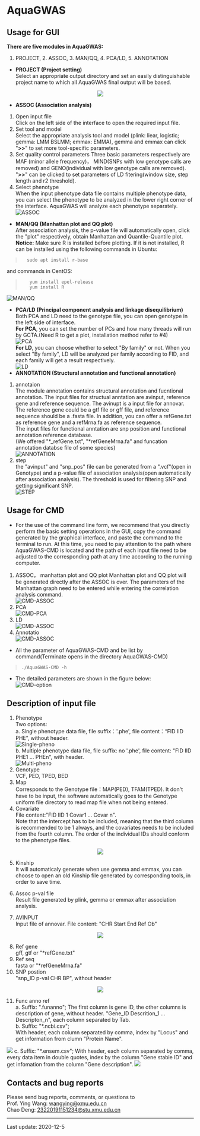 # AquaGWAS
## Usage for GUI
**There are five modules in AquaGWAS:** 
1. PROJECT, 2. ASSOC, 3. MAN/QQ, 4. PCA/LD, 5. ANNOTATION
+ **PROJECT (Project setting)**   
Select an appropriate output directory and set an easily distinguishable project name to which all AquaGWAS final output will be based.   

<p align="center">
  <img src="https://github.com/gdengchao/AquaGWAS/blob/main/resource/project.png"/>
</p>

+ **ASSOC (Association analysis)**   
1. Open input file  
Click on the left side of the interface to open the required input file.  
2. Set tool and model  
Select the appropriate analysis tool and model (plink: liear, logistic; gemma: LMM BSLMM; emmax: EMMA), gemma and emmax can click "**>>**" to set more tool-specific parameters.  
3. Set quality control parameters 
Three basic parameters respectively are MAF (minor allele frequency)， MIND(SNPs with low genotype calls are removed) and GENO(individual with low genotype calls are removed). "**>>**" can be clicked to set parameters of LD fitering(window size, step length and r2 threshold).
4. Select phenotype  
When the input phenotype data file contains multiple phenotype data, you can select the phenotype to be analyzed in the lower right corner of the interface. AquaGWAS will analyze each phenotype separately.   
![ASSOC](https://github.com/gdengchao/AquaGWAS/blob/main/resource/assoc.gif)
+ **MAN/QQ (Manhattan plot and QQ plot)**  
After association analysis, the p-value file will automatically open, click the "plot" respectively, obtain Manhattan and Quantile-Quantile plot.   
**Notice:** Make sure R is installed before plotting. If it is not installed, R can be installed using the following commands in Ubuntu:  
>```   
>   sudo apt install r-base   
>```  
and commands in CentOS:
>```  
>    yum install epel-release   
>    yum install R    
>```  
![MAN/QQ](https://github.com/gdengchao/AquaGWAS/blob/main/resource/man_qq.gif)
+ **PCA/LD (Principal component analysis and linkage disequilibrium)** 
Both PCA and LD need to the genotype file, you can open genotype in the left side of interface.  
 **For PCA**, you can set the number of PCs and how many threads will run by GCTA.(Need R to get a plot,  installation method refer to #4)  
![PCA](https://github.com/gdengchao/AquaGWAS/blob/main/resource/pca.gif)   
**For LD**, you can choose whether to select "By family" or not. When you select "By family", LD will be analyzed per family according to FID, and each family will get a result respectively.   
![LD](https://github.com/gdengchao/AquaGWAS/blob/main/resource/ld.gif)
+ **ANNOTATION (Structural annotation and functional annotation)**
1. annotaion  
The module annotation contains structural annotation and fucntional annotation. The input files for  structual anntation are avinput, reference gene and reference sequence. The avinupt is a input file for annovar.
The reference gene could be a gtf file or gff file, and reference sequence should be a .fasta file. In addition, you can offer a refGene.txt as reference gene and a refMrna.fa as reference sequence.   
The input files for functional anntation are snp position and functional annotation reference database.     
(We offered "*_refGene.txt", "*refGeneMrna.fa" and funcation annotation databse file of some species)  
![ANNOTATION](https://github.com/gdengchao/AquaGWAS/blob/main/resource/anno.gif)  
2. step  
the "avinput" and "snp_pos" file can be generated from a ".vcf"(open in Genotype) and a p-value file of association analysis(open automatically after association analysis). The threshold is used for filtering SNP and getting significant SNP.  
![STEP](https://github.com/gdengchao/AquaGWAS/blob/main/resource/anno_step.gif)

## Usage for CMD
+ For the use of the command line form, we recommend that you directly perform the basic setting operations in the GUI, copy the command generated by the graphical interface, and paste the command to the terminal to run. At this time, you need to pay attention to the path where AquaGWAS-CMD is located and the path of each input file need to be adjusted to the corresponding path at any time according to the running computer.  
1. ASSOC， manhattan plot and QQ plot 
Manhattan plot and QQ plot will be generated directly after the ASSOC is over. The parameters of the Manhattan graph need to be entered while entering the correlation analysis command.  
![CMD-ASSOC](https://github.com/gdengchao/AquaGWAS/blob/main/resource/cmd-assoc.gif)
2. PCA   
![CMD-PCA](https://github.com/gdengchao/AquaGWAS/blob/main/resource/cmd-pca.gif)
3. LD   
![CMD-ASSOC](https://github.com/gdengchao/AquaGWAS/blob/main/resource/cmd-ld.gif)
4. Annotatio  
![CMD-ASSOC](https://github.com/gdengchao/AquaGWAS/blob/main/resource/cmd-anno.gif)

+ All the parameter of AquaGWAS-CMD and be list by command(Terminate opens in the directory AquaGWAS-CMD)
> ```
> ./AquaGWAS-CMD -h
> ```
+ The detailed parameters are shown in the figure below:  
![CMD-option](https://github.com/gdengchao/AquaGWAS/blob/main/resource/cmd-options.png)

## Description of input file 
1. Phenotype  
Two options:  
a. Single phenotype data file, file suffix：'.phe', file content：“FID IID PHE”, without header.  
![Single-pheno](https://github.com/gdengchao/AquaGWAS/blob/main/resource/single-pheno.png)  
b. Multiple phenotype data file, file suffix: no '.phe', file content: "FID IID PHE1 ... PHEn", with header.  
![Multi-pheno](https://github.com/gdengchao/AquaGWAS/blob/main/resource/multi-pheno.png)  
2. Genotype   
VCF, PED, TPED, BED  
3. Map  
Corresponds to the Genotype file：MAP(PED), TFAM(TPED). It don't have to be input, the software automatically goes to the Genotype uniform file directory to read map file when not being entered.
4. Covariate  
File content:"FID IID 1 Covar1 ... Covar n".   
Note that the intercept has to be included, meaning that the third column is recommended to be 1 always, and the covariates needs to be included from the fourth column. The order of the individual IDs should conform to the phenotype files.     
<p align="center">
  <img src="https://github.com/gdengchao/AquaGWAS/blob/main/resource/covar.png"/>
</p>  

5. Kinship  
It will automaticaly generate when use gemma and emmax, you can choose to open an old Kinship file generated by corresponding tools, in order to save time.  

6. Assoc p-val file  
Result file generated by plink, gemma or emmax after association analysis.  
7. AVINPUT  
Input file of annovar. File content: "CHR Start End Ref Ob"  
<p align="center">
  <img src="https://github.com/gdengchao/AquaGWAS/blob/main/resource/avinput.png"/>
</p>

8. Ref gene  
gff, gtf or "*refGene.txt"  
9. Ref seq  
fasta or "*refGeneMrna.fa"  
10. SNP postion  
"snp_ID p-val CHR BP", without header    
<p align="center">
  <img src="https://github.com/gdengchao/AquaGWAS/blob/main/resource/snp_pos.png"/>
</p>

11. Func anno ref        
a. Suffix: ".funanno"; 
The first column is gene ID, the other columns is description of gene, without header.
"Gene_ID Descrition_1 ... Descripton_n", each column separated by Tab.    
b. Suffix: "*.ncbi.csv";   
With header, each column separated by comma, index by "Locus" and get information from clumn "Protein Name".      
<img src="https://github.com/gdengchao/AquaGWAS/blob/main/resource/ncbi.png"/>  
c. Suffix: "*.ensem.csv";   
With header, each column separated by comma, every data item in double quotes, index by the column "Gene stable ID" and get infomation from the column "Gene description".   
<img src="https://github.com/gdengchao/AquaGWAS/blob/main/resource/ensem.png"/>

 

## Contacts and bug reports  

Please send bug reports, comments, or questions to  
Prof. Ying Wang: [wangying@xmu.edu.cn](mailto:wangying@xmu.edu.cn)  
Chao Deng: [23220191151234@stu.xmu.edu.cn](mailto:23220191151234@stu.xmu.edu.cn) 

----------

Last update: 2020-12-5






